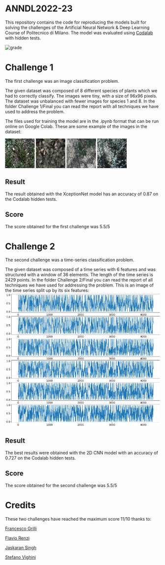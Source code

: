 # ANNDL2022-23
This repository contains the code for reproducing the models built for solving the challenges of the Artificial Neural Network &amp; Deep Learning Course of Politecnico di Milano.
The model was evaluated using [Codalab](https://codalab.lisn.upsaclay.fr/) with hidden tests.

![grade](https://img.shields.io/badge/Grade-100%25-green)

# Challenge 1
The first challenge was an image classification problem. 

The given dataset was composed of 8 different species of plants which we had to correctly classify. The images were tiny, with a size of 96x96 pixels.
The dataset was unbalanced with fewer images for species 1 and 8. In the folder Challenge 1/Final you can read the report with all techniques we have used to address the problem.

The files used for training the model are in the .ipynb format that can be run online on Google Colab.
These are some example of the images in the dataset:

![Image of Challenge 1](https://github.com/Francesco-Grilli/ANNDL2022-23/blob/25a053a06d79ecc3fb741af2b7bcd615e199ac1d/Challenge%201/img1.jpg)
![Image of Challenge 1](https://github.com/Francesco-Grilli/ANNDL2022-23/blob/25a053a06d79ecc3fb741af2b7bcd615e199ac1d/Challenge%201/img2.jpg)
![Image of Challenge 1](https://github.com/Francesco-Grilli/ANNDL2022-23/blob/25a053a06d79ecc3fb741af2b7bcd615e199ac1d/Challenge%201/img3.jpg)
![Image of Challenge 1](https://github.com/Francesco-Grilli/ANNDL2022-23/blob/25a053a06d79ecc3fb741af2b7bcd615e199ac1d/Challenge%201/img4.jpg)

## Result
The result obtained with the XceptionNet model has an accuracy of 0.87 on the Codalab hidden tests.

## Score
The score obtained for the first challenge was 5.5/5

# Challenge 2
The second challenge was a time-series classification problem.

The given dataset was composed of a time series with 6 features and was structured with a window of 36 elements. The length of the time series is 2429 points. 
In the folder Challenge 2/Final you can read the report of all techniques we have used for addressing the problem.
This is an image of the time series split up by its six features:
![Image of Challenge 2](https://github.com/Francesco-Grilli/ANNDL2022-23/blob/cad6776af6a8fec2a81ea3c56d2ed45791d3e2d4/Challenge%202/time-series.png)

## Result
The best results were obtained with the 2D CNN model with an accuracy of 0.727 on the Codalab hidden tests.

## Score
The score obtained for the second challenge was 5.5/5

# Credits
These two challenges have reached the maximum score 11/10 thanks to:

[Francesco Grilli](https://github.com/Francesco-Grilli)

[Flavio Renzi](https://github.com/FlavioRenzi)

[Jaskaran Singh](https://github.com/zJaska)

[Stefano Vighini]()

